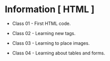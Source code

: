 # Information [ HTML ]


* Class 01 - First HTML code.

* Class 02 - Learning new tags.

* Class 03 - Learning to place images.

* Class 04 - Learning about tables and forms. 